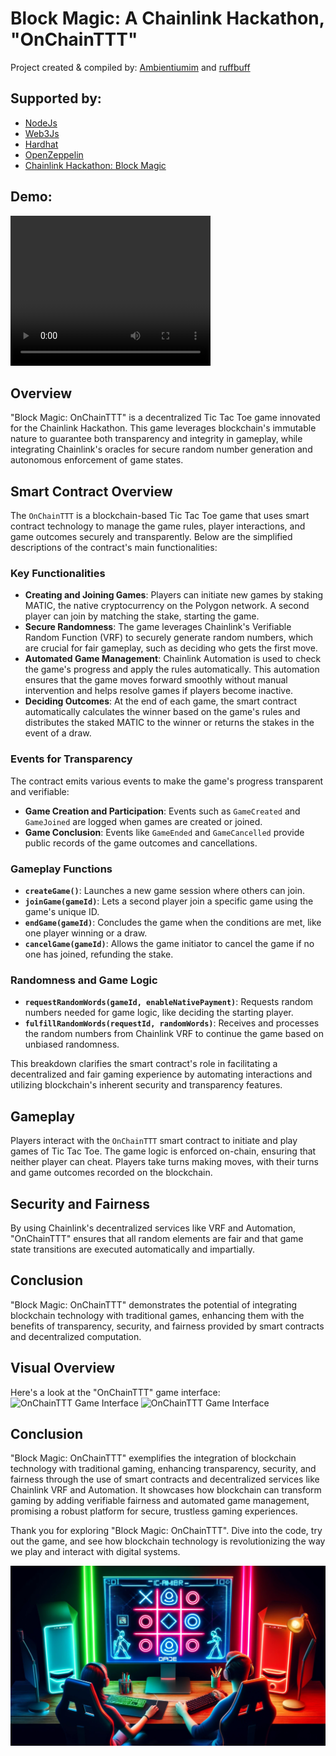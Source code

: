 # Block Magic: A Chainlink Hackathon, "OnChainTTT"
Project created & compiled by: [Ambientiumim](https://github.com/Ambientiumim) and [ruffbuff](https://github.com/ruffbuff)

## Supported by:
- [NodeJs](https://nodejs.org/)
- [Web3Js](https://web3js.readthedocs.io/en/v1.10.0/)
- [Hardhat](https://hardhat.org/)
- [OpenZeppelin](https://www.openzeppelin.com/)
- [Chainlink Hackathon: Block Magic](https://chain.link/hackathon)

## Demo:
<video width="320" height="240" controls>
  <source src="client/test.mp4" type="video/mp4">
  Your browser does not support the video tag.
</video>

## Overview
"Block Magic: OnChainTTT" is a decentralized Tic Tac Toe game innovated for the Chainlink Hackathon. This game leverages blockchain's immutable nature to guarantee both transparency and integrity in gameplay, while integrating Chainlink's oracles for secure random number generation and autonomous enforcement of game states.

## Smart Contract Overview

The `OnChainTTT` is a blockchain-based Tic Tac Toe game that uses smart contract technology to manage the game rules, player interactions, and game outcomes securely and transparently. Below are the simplified descriptions of the contract's main functionalities:

### Key Functionalities

- **Creating and Joining Games**: Players can initiate new games by staking MATIC, the native cryptocurrency on the Polygon network. A second player can join by matching the stake, starting the game.
- **Secure Randomness**: The game leverages Chainlink's Verifiable Random Function (VRF) to securely generate random numbers, which are crucial for fair gameplay, such as deciding who gets the first move.
- **Automated Game Management**: Chainlink Automation is used to check the game's progress and apply the rules automatically. This automation ensures that the game moves forward smoothly without manual intervention and helps resolve games if players become inactive.
- **Deciding Outcomes**: At the end of each game, the smart contract automatically calculates the winner based on the game's rules and distributes the staked MATIC to the winner or returns the stakes in the event of a draw.

### Events for Transparency
The contract emits various events to make the game's progress transparent and verifiable:
- **Game Creation and Participation**: Events such as `GameCreated` and `GameJoined` are logged when games are created or joined.
- **Game Conclusion**: Events like `GameEnded` and `GameCancelled` provide public records of the game outcomes and cancellations.

### Gameplay Functions
- **`createGame()`**: Launches a new game session where others can join.
- **`joinGame(gameId)`**: Lets a second player join a specific game using the game's unique ID.
- **`endGame(gameId)`**: Concludes the game when the conditions are met, like one player winning or a draw.
- **`cancelGame(gameId)`**: Allows the game initiator to cancel the game if no one has joined, refunding the stake.

### Randomness and Game Logic
- **`requestRandomWords(gameId, enableNativePayment)`**: Requests random numbers needed for game logic, like deciding the starting player.
- **`fulfillRandomWords(requestId, randomWords)`**: Receives and processes the random numbers from Chainlink VRF to continue the game based on unbiased randomness.

This breakdown clarifies the smart contract's role in facilitating a decentralized and fair gaming experience by automating interactions and utilizing blockchain's inherent security and transparency features.

## Gameplay
Players interact with the `OnChainTTT` smart contract to initiate and play games of Tic Tac Toe. The game logic is enforced on-chain, ensuring that neither player can cheat. Players take turns making moves, with their turns and game outcomes recorded on the blockchain.

## Security and Fairness
By using Chainlink's decentralized services like VRF and Automation, "OnChainTTT" ensures that all random elements are fair and that game state transitions are executed automatically and impartially.

## Conclusion
"Block Magic: OnChainTTT" demonstrates the potential of integrating blockchain technology with traditional games, enhancing them with the benefits of transparency, security, and fairness provided by smart contracts and decentralized computation.

## Visual Overview
Here's a look at the "OnChainTTT" game interface:
![OnChainTTT Game Interface](client/OnChainTTT0.jpg "OnChainTTT Interface")
![OnChainTTT Game Interface](client/OnChainTTT1.jpg "OnChainTTT Interface")

## Conclusion
"Block Magic: OnChainTTT" exemplifies the integration of blockchain technology with traditional gaming, enhancing transparency, security, and fairness through the use of smart contracts and decentralized services like Chainlink VRF and Automation. It showcases how blockchain can transform gaming by adding verifiable fairness and automated game management, promising a robust platform for secure, trustless gaming experiences.

Thank you for exploring "Block Magic: OnChainTTT". Dive into the code, try out the game, and see how blockchain technology is revolutionizing the way we play and interact with digital systems.

![Block Magic: OnChainTTT](client/OnChainTTT.jpg "OnChainTTT")